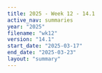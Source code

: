 ```yaml
---
title: 2025 - Week 12 - 14.1
active_nav: summaries
year: "2025"
filename: "wk12"
version: "14.1"
start_date: "2025-03-17"
end_date: "2025-03-23"
layout: "summary"
---
```

